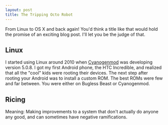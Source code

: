 ```yaml
---
layout: post
title: The Tripping Octo Robot
---
```


From Linux to OS X and back again! You'd think a title like that would
hold the promise of an exciting blog post. I'll let you be the judge of
that.

## Linux

I started using Linux around 2010 when 
[Cyanogenmod](http://www.cyanogenmod.org/) was developing version 
5.0.8. I got my first Android phone, the HTC Incredible, and realized
that all the "cool" kids were rooting their devices. The next step
after rooting your Android was to install a custom ROM. The best ROMs
were few and far between. You were either on Bugless Beast or
Cyanogenmod.

## Ricing

Meaning: Making improvements to a system that don't actually do anyone
any good, and can sometimes have negative ramifications.



